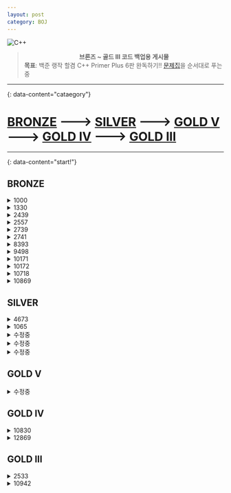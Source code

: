 ```yaml
---
layout: post
category: BOJ
---
```

![C++](https://img.shields.io/badge/c++-%2300599C.svg?style=for-the-badge&logo=c%2B%2B&logoColor=white)

> **<center>브론즈 ~ 골드 III 코드 백업용 게시물</center>** 
  **목표**: 백준 랭작 할겸 C++ Primer Plus 6판  완독하기!! [문제집][boj]을 순서대로 푸는 중

---
{: data-content="cataegory"}
# [BRONZE](#bronze) ---> [SILVER](#silver) ---> [GOLD V](#gold-v) ---> [GOLD IV](#gold-iv) ---> [GOLD III](#gold-iii)

---
{: data-content="start!"}

## BRONZE
<details>
<summary>1000</summary>
<div markdown="1">

```c++
#include <iostream>
int main()
{
    using namespace std;
    int a, b;
    cin >> a >> b;
    cout << a + b;
}
```

</div>
</details>

<details>
<summary>1330</summary>
<div markdown="1">

```c++
#include <iostream>

using namespace std;

int main()
{
    ios_base::sync_with_stdio(false);
    cout.tie(NULL);

    int A, B;
    cin >> A >> B;
    if (A > B)
        cout << ">";
    else if (A < B)
        cout << "<";
    else
        cout << "==";
    return 0;
}
```

</div>
</details>

<details>
<summary>2439</summary>
<div markdown="1">

```c++
#include <iostream>

using namespace std;

int main()
{
    ios_base::sync_with_stdio(false);
    cout.tie(NULL);

    int N;
    cin >> N;
    for (int i = 1; i <= N; i++)
    {
        for (int j = 0; j < N - i; j++)
        {
            cout << " ";
        }
        for (int j = 0; j < i; j++)
        {
            cout << "*";
        }
        cout << "\n";
    }
    return 0;
}
```

</div>
</details>

<details>
<summary>2557</summary>
<div markdown="1">

```c++
#include <iostream>

using namespace std;

int main()
{
    cout << "Hello, World!" << endl;

    return 0;
}
```

</div>
</details>

<details>
<summary>2739</summary>
<div markdown="1">

```c++
#include <iostream>

using namespace std;

int main()
{
    int N;
    cin >> N;
    for (int i = 1; i <= N; i++)
    {
        for (int j = 1; j <= i; j++)
        {
            cout << "*";
        }
        cout << "\n";
    }
    return 0;
}
```

</div>
</details>

<details>
<summary>2741</summary>
<div markdown="1">

```c++
#include <iostream>

using namespace std;

int main()
{
    ios_base::sync_with_stdio(false);
    cout.tie(NULL);

    int N;
    cin >> N;
    for (int i = 1; i <= N; i++)
    {
        cout << i
             << "\n";
    }
    return 0;
}
```

</div>
</details>

<details>
<summary>8393</summary>
<div markdown="1">

```c++
#include <iostream>

using namespace std;

int main()
{
    ios_base::sync_with_stdio(false);
    cout.tie(NULL);

    int N, sum = 0;
    cin >> N;
    for (int i = 0; i < N; i++)
    {
        sum += i + 1;
    }
    cout << sum;
    return 0;
}
```

</div>
</details>

<details>
<summary>9498</summary>
<div markdown="1">

```c++
#include <iostream>

using namespace std;

int main()
{
    int a;
    cin >> a;
    if (a >= 90 && a <= 100)
        cout << "A";
    else if (a >= 80 && a < 90)
        cout << "B";
    else if (a >= 70 && a < 80)
        cout << "C";
    else if (a >= 60 && a < 70)
        cout << "D";
    else
        cout << "F";
    return 0;
}
```

</div>
</details>

<details>
<summary>10171</summary>
<div markdown="1">

```c++
#include <iostream>
using namespace std;
int main(void)
{
    cout << "\\    /\\" << endl
         << " )  ( ')" << endl
         << "(  /  )" << endl
         << " \\(__)|" << endl;
    return 0;
}
```

</div>
</details>

<details>
<summary>10172</summary>
<div markdown="1">

```c++
#include <iostream>
using namespace std;
int main()
{
    cout << "|\\_/|" << endl
         << "|q p|   /}" << endl
         << "( 0 )\"\"\"\\" << endl
         << "|\"^\"`    |" << endl
         << "||_/=\\\\__|" << endl;

    return 0;
}
```

</div>
</details>

<details>
<summary>10718</summary>
<div markdown="1">

```c++
#include <iostream>

using namespace std;

int main()
{
    cout << "강한친구 대한육군" << endl;
    cout << "강한친구 대한육군" << endl;
    return 0;
}
```

</div>
</details>

<details>
<summary>10869</summary>
<div markdown="1">

```c++
#include <iostream>

using namespace std;

int main()
{
    int A, B;
    cin >> A >> B;
    cout << A + B << endl
         << A - B << endl
         << A * B << endl
         << A / B << endl
         << A % B << endl;
    return 0;
}
```

</div>
</details>

## SILVER
<details>
<summary>4673</summary>
<div markdown="1">

```c++
#include <iostream>

using namespace std;
bool arr[10001];

int d(int n)
{
    int sum = n;

    while (true)
    {
        if(n==0)
            break;
        sum += n % 10;
        n = n / 10;
    }

    return sum;
}

int main()
{
    ios_base::sync_with_stdio(false);
    cout.tie(NULL);

    for (int i = 1; i <= 10000; i++)
    {
        int tmp = d(i);
        if (tmp <= 10001)
        {
            arr[tmp] = true;
        }
    }

    for (int i = 1; i <= 10000; i++)
    {
        if (arr[i])
        {
            cout << i << "\n";
        }
    }

    return 0;
}
```

![ang](./image/ang.png)

머야 ~~시비ㅓㄹ~~ 침착하자

```c++
#include <iostream>

using namespace std;
bool arr[10001];

int d(int n)
{
    int sum = n;

    while (true)
    {
        if(n==0)
            break;
        sum += n % 10;
        n = n / 10;
    }

    return sum;
}

int main()
{
    ios_base::sync_with_stdio(false);
    cout.tie(NULL);

    for (int i = 1; i <= 10000; i++)
    {
        int tmp = d(i);
        if (tmp <= 10000)
        {
            arr[tmp] = true;
        }
    }

    for (int i = 1; i <= 10000; i++)
    {
        if (!arr[i])
        {
            cout << i << "\n";
        }
    }

    return 0;
}
```

</div>
</details>

<details>
<summary>1065</summary>
<div markdown="1">

```c++
#include <iostream>
using namespace std;

bool han(int n);

int main()
{
    ios_base::sync_with_stdio(false);
    cout.tie(NULL);

    int n, cnt = 0;
    cin >> n;
    for (int i = 1; i <= n; i++)
    {
        if (han(i) == true)
            cnt += 1;
    }
    cout << cnt;

    return 0;
}

bool han(int n)
{
    int hun = n / 100;
    int ten = (n / 10) % 10;
    int one = n % 10;

    if (n < 100 || (hun - ten) == (ten - one))
        return true;
    else
        return false;
}
```

</div>
</details>

<details>
<summary>수정중</summary>
<div markdown="1">

```c++

```

</div>
</details>

<details>
<summary>수정중</summary>
<div markdown="1">

```c++

```

</div>
</details>

<details>
<summary>수정중</summary>
<div markdown="1">

```c++

```

</div>
</details>

## GOLD V
<details>
<summary>수정중</summary>
<div markdown="1">

```c++

```

</div>
</details>

## GOLD IV
<details>
<summary>10830</summary>
<div markdown="1">

```c++
#include <bits/stdc++.h>
using namespace std;
int N;
long long B;
vector<int> matrixMultiply(vector<int> &A, vector<int> &B)
{
    vector<int> C(N * N);
    for (int i = 0; i < N; i++)
    {
        for (int j = 0; j < N; j++)
        {
            for (int k = 0; k < N; k++)
            {
                C[i * N + j] = (C[i * N + j] + A[i * N + k] * B[k * N + j]) % 1000;
            }
        }
    }
    return C;
}
vector<int> divideNconquer(vector<int> &A, long long p)
{
    if (p == 1)
        return A;
    vector<int> C = divideNconquer(A, p / 2);
    C = matrixMultiply(C, C);
    if (p % 2)
        C = matrixMultiply(C, A);
    return C;
}
int main()
{
    ios_base::sync_with_stdio(false);
    cin.tie(NULL);
    cout.tie(NULL);
    cin >> N >> B;
    vector<int> A(N * N), ans;
    for (int i = 0; i < N * N; i++)
        cin >> A[i];
    ans = divideNconquer(A, B);
    for (int i = 0; i < N; i++)
    {
        for (int j = 0; j < N; j++)
        {
            cout << ans[i * N + j] % 1000 << ' ';
        }
        cout << '\n';
    }
    return 0;
}

```

</div>
</details>

<details>
<summary>12869</summary>
<div markdown="1">

```c++
#include <bits/stdc++.h>
using namespace std;
#define INF 987654321

int dp[61][61][61], a[3], n, visited[61][61][61];
int _a[6][3] = {
    {9, 3, 1}, {9, 1, 3}, {3, 1, 9}, {3, 9, 1}, {1, 3, 9}, {1, 9, 3}};

struct A
{
    int a, b, c;
};

queue<A> q;
int solve(int a, int b, int c)
{
    visited[a][b][c] = 1;
    q.push({a, b, c});
    while (q.size())
    {
        int a = q.front().a;
        int b = q.front().b;
        int c = q.front().c;
        q.pop();
        if (visited[0][0][0])
            break;
        for (int i = 0; i < 6; i++)
        {
            int nexta = max(0, a - _a[i][0]);
            int nextb = max(0, b - _a[i][1]);
            int nextc = max(0, c - _a[i][2]);
            if (visited[nexta][nextb][nextc])
                continue;
            visited[nexta][nextb][nextc] = visited[a][b][c] + 1;
            q.push({nexta, nextb, nextc});
        }
    }
    return visited[0][0][0] - 1;
}

int main()
{
    ios_base::sync_with_stdio(false);
    cin.tie(NULL);
    cout.tie(NULL);
    cin >> n;
    for (int i = 0; i < n; i++)
        cin >> a[i];
    cout << solve(a[0], a[1], a[2]) << "\n";
    return 0;
}
```

</div>
</details>

## GOLD III
<details>
<summary>2533</summary>
<div markdown="1">

```c++
#include <iostream>
#include <vector>
using namespace std;

int n;
int dp[1000001][2];
vector<vector<int>> edges;
vector<int> visited;

void solve(int node)
{
    visited[node] = 1;
    dp[node][0] = 0;
    dp[node][1] = 1;

    for (int i = 0; i < edges[node].size(); i++)
    {
        int child = edges[node][i];
        if (visited[child])
            continue;
        solve(child);
        dp[node][0] += dp[child][1];
        dp[node][1] += min(dp[child][0], dp[child][1]);
    }
}

int main(void)
{
    ios_base::sync_with_stdio(0);
    cin.tie(0);
    cin >> n;
    // visited 초기화, 1부터 탐색할거니까 크기는 n+1
    edges.resize(n + 1);
    visited.resize(n + 1);
    // edges 초기화
    int u, v;
    for (int i = 1; i < n; i++)
    {
        cin >> u >> v;
        // 양방향 그래프 생성
        edges[u].push_back(v);
        edges[v].push_back(u);
    }
    solve(1);
    cout << min(dp[1][0], dp[1][1]);
}
```

</div>
</details>

<details>
<summary>10942</summary>
<div markdown="1">

```c++
#include <iostream>
#include <vector>
#include <queue>
#include <algorithm>

using namespace std;

int arr[2001];
bool palindrom[2001][2001] = {
    false,
};

int main()
{
    ios_base::sync_with_stdio(false);
    cout.tie(NULL);
    cin.tie(NULL);

    int n, m, s, e;
    cin >> n;

    for (int i = 1; i <= n; i++)
    {
        cin >> arr[i];
    }

    cin >> m;

    for (int i = 1; i <= n; i++) // 길이가 1일 때
    {
        palindrom[i][i] = true;
    }

    for (int i = 1; i <= n - 1; i++) // 길이가 2일 때
    {
        if (arr[i] == arr[i + 1])
            palindrom[i][i + 1] = true;
    }

    for (int i = n - 1; i >= 1; i--)
    {
        for (int j = i + 2; j <= n; j++) // 길이가 3이상일 때
        {
            if (arr[i] == arr[j] && palindrom[i + 1][j - 1] == true)
            {
                palindrom[i][j] = true;
            }
        }
    }

    for (int i = 0; i < m; i++)
    {
        cin >> s >> e;
        cout << palindrom[s][e]
             << '\n';
    }

    return 0;
}
```

</div>
</details>


[boj]: https://www.acmicpc.net/problemset?sort=ac_desc&style=cs&style_if=nand&page=1